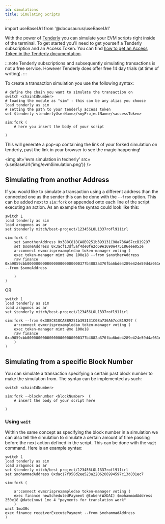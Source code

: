 ```yaml
---
id: simulations 
title: Simulating Scripts
---
```

import useBaseUrl from '@docusaurus/useBaseUrl'

With the power of [Tenderly](https://tenderly.co/) you can simulate your EVM scripts right inside of the terminal. To get started you'll need to get yourself a Tenderly subscription and an Access Token. You can find [how to get an Access Token in the Tenderly documentation](https://docs.tenderly.co/simulations-and-forks/simulation-api).

:::note
Tenderly subscriptions and subsequently simulating transactions is not a free service. However Tenderly does offer free 14 day trials (at time of writing).
:::


To create a transaction simulation you use the following syntax:

```
# define the chain you want to simulate the transaction on
switch <chainIdNumber>
# loading the module as "sim" - this can be any alias you choose
load tenderly as sim
# setting the path to your tenderly access token
set $tenderly <tenderlyUserName>/<myProjectName>/<accessToken>

sim:fork (
    # here you insert the body of your script
  
)
```

This will generate a pop-up containing the link of your forked simulation on tenderly, past the link in your browser to see the magic happening!

<img alt='evm simulation in tednerly' src={useBaseUrl('img/evmSimulation.png')} />

## Simulating from another Address

If you would like to simulate a transaction using a different address than the connected one as the sender this can be done with the `--from` option. This can be added next to `sim:fork` or appended onto each line of the script executing an action. As an example the syntax could look like this:

```
switch 1
load tenderly as sim
load aragonos as ar
set $tenderly mitch/best-project/123456LOL1337rofl911irl

sim:fork (
    set $anotherAddress 0x388C818CA8B9251b393131C08a736A67ccB19297
    set $someAddress 0x3acf13df5af4de0fe2c69e1690e475186eee053e
    ar:connect evmcrisprexampledao token-manager voting (
    exec token-manager mint @me 100e18 --from $anotherAddress
    raw finance 0xa9059cbb000000000000000000000000377b4882a370fba6bde4289e424e59d4a051e473000000000000000000000000000000000000000000000006c75518bd4459dc00 --from $someAddress

    ) 
)
```

OR 

```
switch 1
load tenderly as sim
load aragonos as ar
set $tenderly mitch/best-project/123456LOL1337rofl911irl

sim:fork --from 0x388C818CA8B9251b393131C08a736A67ccB19297 (  
    ar:connect evmcrisprexampledao token-manager voting (
    exec token-manager mint @me 100e18 
    raw finance 0xa9059cbb000000000000000000000000377b4882a370fba6bde4289e424e59d4a051e473000000000000000000000000000000000000000000000006c75518bd4459dc00 
    ) 
)
```

## Simulating from a specific Block Number

You can simulate a transaction specifying a certain past block number to make the simulation from. The syntax can be implemented as such:

```
switch <chainIdNumber>

sim:fork --blocknumber <blockNumber>  (  
    # insert the body of your script here

)
```
### Using `wait`

Within the same concept as specifying the block number in a simulation we can also tell the simulation to simulate a certain amount of time passing before the next action defined in the script. This can be done with the `wait` command. Here is an example syntax:


```
switch 1
load tenderly as sim
load aragonos as ar
set $tenderly mitch/best-project/123456LOL1337rofl911irl
set $mohammadAddress 0xdac17f958d2ee523a2206206994597c13d831ec7

sim:fork (  

    ar:connect evmcrisprexampledao token-manager voting (
    exec finance newScheduledPayment @token(WXDAI) $mohammadAddress 250e18 @date(now) 1mo 4 "payments for translation work"
    )
wait 1mo30s
exec finance receiverExecutePayment --from $mohammadAddress
)
```